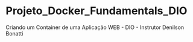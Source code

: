 # Projeto_Docker_Fundamentals_DIO
 Criando um Container de uma Aplicação WEB - DIO - Instrutor Denilson Bonatti
